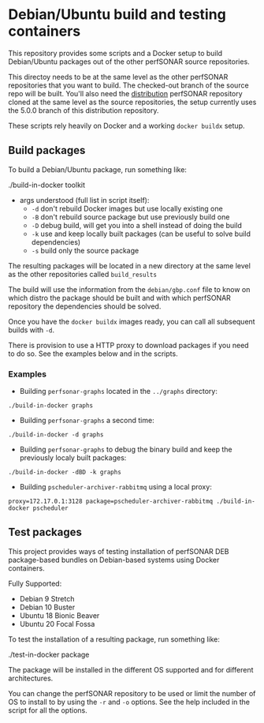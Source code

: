 # Debian/Ubuntu build and testing containers
This repository provides some scripts and a Docker setup to build Debian/Ubuntu packages out of the other perfSONAR source repositories.

This directoy needs to be at the same level as the other perfSONAR repositories that you want to build. The checked-out branch of the source repo will be built.  You'll also need the [distribution](https://github.com/perfsonar/distribution/) perfSONAR repository cloned at the same level as the source repositories, the setup currently uses the 5.0.0 branch of this distribution repository.

These scripts rely heavily on Docker and a working `docker buildx` setup.

## Build packages
To build a Debian/Ubuntu package, run something like:

./build-in-docker toolkit

* args understood (full list in script itself):
  * `-d` don't rebuild Docker images but use locally existing one
  * `-B` don't rebuild source package but use previously build one
  * `-D` debug build, will get you into a shell instead of doing the build
  * `-k` use and keep locally built packages (can be useful to solve build dependencies)
  * `-s` build only the source package

The resulting packages will be located in a new directory at the same level as the other repositories called `build_results`

The build will use the information from the `debian/gbp.conf` file to know on which distro the package should be built and with which perfSONAR repository the dependencies should be solved.

Once you have the `docker buildx` images ready, you can call all subsequent builds with `-d`.

There is provision to use a HTTP proxy to download packages if you need to do so.  See the examples below and in the scripts.

### Examples

* Building `perfsonar-graphs` located in the `../graphs` directory:
```
./build-in-docker graphs
```
* Building `perfsonar-graphs` a second time:
```
./build-in-docker -d graphs
```
* Building `perfsonar-graphs` to debug the binary build and keep the previously localy built packages:
```
./build-in-docker -dBD -k graphs
```
* Building `pscheduler-archiver-rabbitmq` using a local proxy:
```
proxy=172.17.0.1:3128 package=pscheduler-archiver-rabbitmq ./build-in-docker pscheduler
```

## Test packages
This project provides ways of testing installation of perfSONAR DEB package-based bundles on Debian-based systems using Docker containers.

Fully Supported:
 * Debian 9 Stretch
 * Debian 10 Buster
 * Ubuntu 18 Bionic Beaver
 * Ubuntu 20 Focal Fossa

To test the installation of a resulting package, run something like:

./test-in-docker package

The package will be installed in the different OS supported and for different architectures.

You can change the perfSONAR repository to be used or limit the number of OS to install to by using the `-r` and `-o` options.  See the help included in the script for all the options.

